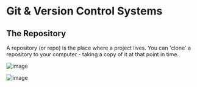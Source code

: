 # Git & Version Control Systems

## The Repository

A repository (or repo) is the place where a project lives. You can 'clone' a repository to your computer - taking a copy of it at that point in time. 

![image](https://user-images.githubusercontent.com/99063625/183377032-08414452-9de8-4c92-861f-0c6cf72fad7a.png)

![image](https://user-images.githubusercontent.com/99063625/183380617-f15b2825-b488-4bca-a16c-b76265be84da.png)
